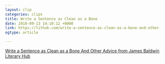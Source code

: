 ```yaml
---
layout: clip
categories: clips
title: Write a Sentence as Clean as a Bone
date: 2018-09-13 14:10:12 +0000
link: https://lithub.com/write-a-sentence-as-clean-as-a-bone-and-other-advice-from-james-baldwin/?utm_source=CreativeMornings+Global&utm_campaign=0e3a88154b-Weekly+Highlights+136&utm_medium=email&utm_term=0_1768cc808f-0e3a88154b-324003873&mc_cid=0e3a88154b&mc_eid=6d25dd608f
ogtype: article

---
```

[Write a Sentence as Clean as a Bone And Other Advice from James Baldwin  Literary Hub](https://lithub.com/write-a-sentence-as-clean-as-a-bone-and-other-advice-from-james-baldwin/?utm_source=CreativeMornings+Global&utm_campaign=0e3a88154b-Weekly+Highlights+136&utm_medium=email&utm_term=0_1768cc808f-0e3a88154b-324003873&mc_cid=0e3a88154b&mc_eid=6d25dd608f)